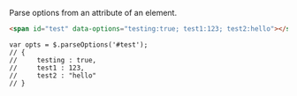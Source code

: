 Parse options from an attribute of an element.
```html
<span id="test" data-options="testing:true; test1:123; test2:hello"></span>
```
```
var opts = $.parseOptions('#test');
// {
//     testing : true,
//     test1 : 123,
//     test2 : "hello"
// }
```
